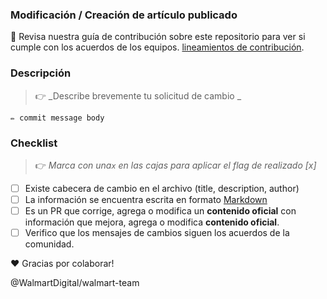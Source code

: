 ### Modificación / Creación de artículo publicado
🚨 Revisa nuestra guía de contribución sobre este repositorio para ver si cumple con los acuerdos de los equipos. [lineamientos de contribución](https://github.com/WalmartDigital/digital-guidelines/blob/master/es/how-to-contribute.md).

### Descripción
> 👉 _Describe brevemente tu solicitud de cambio _
```
✏️ commit message body
```

### Checklist
> 👉 _Marca con una`x` en las cajas para aplicar el flag de realizado [x]_

- [ ] Existe cabecera de cambio en el archivo (title, description, author)
- [ ] La información se encuentra escrita en formato [Markdown](https://guides.github.com/features/mastering-markdown/)
- [ ] Es un PR que corrige, agrega o modifica un **contenido oficial** con información que mejora, agrega o modifica **contenido oficial**.
- [ ] Verifico que los mensajes de cambios siguen los acuerdos de la comunidad.

❤️ Gracias por colaborar!

@WalmartDigital/walmart-team